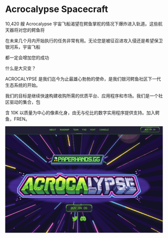 # Acrocalypse Spacecraft

10,420 艘 Acrocalypse 宇宙飞船渴望在鳄鱼掌舵的情况下爆炸进入轨道。这些航天器将对您的鳄鱼将

在未来几个月内开始执行的任务非常有用。无论您是被征召进攻入侵还是希望保卫银河系，宇宙飞船

都一定会增加您的成功



什么是大灾变？

ACROCALYPSE 是我们迄今为止最雄心勃勃的使命，是我们银河鳄鱼社区下一代生态系统的开始。

我们的目标是继续快速构建收购所需的优质平台、应用程序和市场。我们是一个社区驱动的集合，包

含 10K 以质量为中心的像素化身，由无与伦比的数字实用程序提供支持。加入鳄鱼，FREN。

![NFT](6456456_new.PNG)

